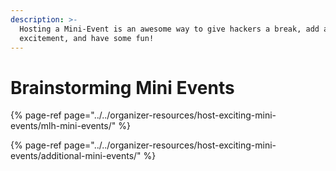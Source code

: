 ```yaml
---
description: >-
  Hosting a Mini-Event is an awesome way to give hackers a break, add a little
  excitement, and have some fun!
---
```


# Brainstorming Mini Events

{% page-ref page="../../organizer-resources/host-exciting-mini-events/mlh-mini-events/" %}

{% page-ref page="../../organizer-resources/host-exciting-mini-events/additional-mini-events/" %}

